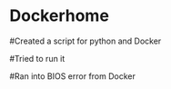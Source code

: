 # Dockerhome

#Created a script for python and Docker

#Tried to run it

#Ran into BIOS error from Docker 
